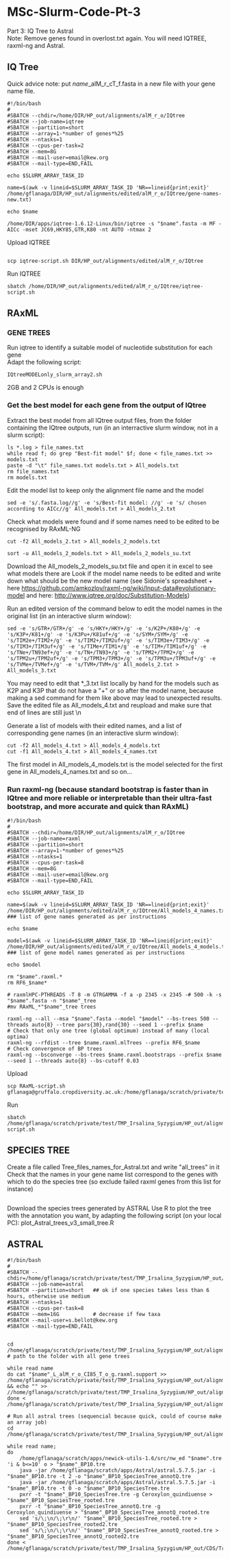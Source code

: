 # MSc-Slurm-Code-Pt-3
Part 3: IQ Tree to Astral   
Note: Remove genes found in overlost.txt again. 
You will need IQTREE, raxml-ng and Astral.

## IQ Tree
Quick advice note: put *name*_alM_r_cT_f.fasta in a new file with your gene name file.

```
#!/bin/bash
#
#SBATCH --chdir=/home/DIR/HP_out/alignments/alM_r_o/IQtree
#SBATCH --job-name=iqtree
#SBATCH --partition=short       
#SBATCH --array=1-*number of genes*%25
#SBATCH --ntasks=1
#SBATCH --cpus-per-task=2
#SBATCH --mem=8G
#SBATCH --mail-user=email@kew.org
#SBATCH --mail-type=END,FAIL

echo $SLURM_ARRAY_TASK_ID

name=$(awk -v lineid=$SLURM_ARRAY_TASK_ID 'NR==lineid{print;exit}' /home/gflanaga/DIR/HP_out/alignments/edited/alM_r_o/IQtree/gene-names-new.txt)

echo $name

/home/DIR/apps/iqtree-1.6.12-Linux/bin/iqtree -s "$name".fasta -m MF -AICc -mset JC69,HKY85,GTR,K80 -nt AUTO -ntmax 2
```

Upload IQTREE
```

scp iqtree-script.sh DIR/HP_out/alignments/edited/alM_r_o/IQtree
```

Run IQTREE
```
sbatch /home/DIR/HP_out/alignments/edited/alM_r_o/IQtree/iqtree-script.sh
```

## RAxML
### GENE TREES

Run iqtree to identify a suitable model of nucleotide substitution for each gene  
Adapt the following script:
```
IQtreeMODELonly_slurm_array2.sh
```
2GB and 2 CPUs is enough

### Get the best model for each gene from the output of IQtree
Extract the best model from all IQtree output files, from the folder containing the IQtree outputs, run (in an interractive slurm window, not in a slurm script):
```
ls *.log > file_names.txt
while read f; do grep "Best-fit model" $f; done < file_names.txt >> models.txt
paste -d "\t" file_names.txt models.txt > All_models.txt
rm file_names.txt
rm models.txt
```
Edit the model list to keep only the alignment file name and the model
```
sed -e 's/.fasta.log//g' -e 's/Best-fit model: //g' -e 's/ chosen according to AICc//g' All_models.txt > All_models_2.txt
```

Check what models were found and if some names need to be edited to be recognised by RAxML-NG
```
cut -f2 All_models_2.txt > All_models_2_models.txt
```
```
sort -u All_models_2_models.txt > All_models_2_models_su.txt
```
Download the All_models_2_models_su.txt file and open it in excel to see what models there are
Look if the model name needs to be edited and write down what should be the new model name  (see Sidonie's spreadsheet + here https://github.com/amkozlov/raxml-ng/wiki/Input-data#evolutionary-model and here: http://www.iqtree.org/doc/Substitution-Models)

Run an edited version of the command below to edit the model names in the original list (in an interactive slurm window):
```
sed -e 's/GTR+/GTR+/g' -e 's/HKY+/HKY+/g' -e 's/K2P+/K80+/g' -e 's/K3P+/K81+/g' -e 's/K3Pu+/K81uf+/g' -e 's/SYM+/SYM+/g' -e 's/TIM2e+/TIM2+/g' -e 's/TIM2+/TIM2uf+/g' -e 's/TIM3e+/TIM3+/g' -e 's/TIM3+/TIM3uf+/g' -e 's/TIMe+/TIM1+/g' -e 's/TIM+/TIM1uf+/g' -e 's/TNe+/TN93ef+/g' -e 's/TN+/TN93+/g' -e 's/TPM2+/TPM2+/g' -e 's/TPM2u+/TPM2uf+/g' -e 's/TPM3+/TPM3+/g' -e 's/TPM3u+/TPM3uf+/g' -e 's/TVMe+/TVMef+/g' -e 's/TVM+/TVM+/g' All_models_2.txt > All_models_3.txt
```

You may need to edit that *_3.txt list locally by hand for the models such as K2P and K3P that do not have a "+" or so after the model name, because making a sed command for them like above may lead to unexpected results. Save the edited file as All_models_4.txt and reupload and make sure that end of lines are still just \n


Generate a list of models with their edited names, and a list of corresponding gene names (in an interactive slurm window):
```
cut -f2 All_models_4.txt > All_models_4_models.txt
cut -f1 All_models_4.txt > All_models_4_names.txt
```
The first model in All_models_4_models.txt is the model selected for the first gene in All_models_4_names.txt and so on...

### Run raxml-ng (because standard bootstrap is faster than in IQtree and more reliable or interpretable than their ultra-fast bootstrap, and more accurate and quick than RAxML)

```
#!/bin/bash
#
#SBATCH --chdir=/home/DIR/HP_out/alignments/alM_r_o/IQtree
#SBATCH --job-name=raxml
#SBATCH --partition=short
#SBATCH --array=1-*number of genes*%25
#SBATCH --ntasks=1
#SBATCH --cpus-per-task=8
#SBATCH --mem=8G
#SBATCH --mail-user=email@kew.org
#SBATCH --mail-type=END,FAIL

echo $SLURM_ARRAY_TASK_ID

name=$(awk -v lineid=$SLURM_ARRAY_TASK_ID 'NR==lineid{print;exit}' /home/DIR/HP_out/alignments/edited/alM_r_o/IQtree/All_models_4_names.txt)   ### list of gene names generated as per instructions

echo $name

model=$(awk -v lineid=$SLURM_ARRAY_TASK_ID 'NR==lineid{print;exit}' /home/DIR/HP_out/alignments/edited/alM_r_o/IQtree/All_models_4_models.txt)   ### list of gene model names generated as per instructions

echo $model

rm "$name".raxml.*
rm RF6_$name*

# raxmlHPC-PTHREADS -T 8 -m GTRGAMMA -f a -p 2345 -x 2345 -# 500 -k -s "$name".fasta -n "$name"_tree
#mv RAxML_*"$name"_tree trees

raxml-ng --all --msa "$name".fasta --model "$model" --bs-trees 500 --threads auto{8} --tree pars{30},rand{30} --seed 1 --prefix $name
# Check that only one tree (global optimum) instead of many (local optima)
raxml-ng --rfdist --tree $name.raxml.mlTrees --prefix RF6_$name
# Check convergence of BP trees
raxml-ng --bsconverge --bs-trees $name.raxml.bootstraps --prefix $name --seed 1 --threads auto{8} --bs-cutoff 0.03

```
Upload
```
scp RAxML-script.sh gflanaga@gruffalo.cropdiversity.ac.uk:/home/gflanaga/scratch/private/test/TMP_Irsalina_Syzygium/HP_out/alignments/edited/alM_r_o/IQtree
```

Run
```
sbatch /home/gflanaga/scratch/private/test/TMP_Irsalina_Syzygium/HP_out/alignments/edited/alM_r_o/IQtree/RAxML-script.sh
```

## SPECIES TREE

Create a file called Tree_files_names_for_Astral.txt and write "all_trees" in it
Check that the names in your gene name list correspond to the genes with which to do the species tree (so exclude failed raxml genes from this list for instance)

```

```

Download the species trees generated by ASTRAL
Use R to plot the tree with the annotation you want, by adapting the following script (on your local PC):
plot_Astral_trees_v3_small_tree.R

## ASTRAL
```
#!/bin/bash
#
#SBATCH --chdir=/home/gflanaga/scratch/private/test/TMP_Irsalina_Syzygium/HP_out/CDS
#SBATCH --job-name=astral
#SBATCH --partition=short	## ok if one species takes less than 6 hours, otherwise use medium
#SBATCH --ntasks=1
#SBATCH --cpus-per-task=8
#SBATCH --mem=16G           # decrease if few taxa
#SBATCH --mail-user=s.bellot@kew.org
#SBATCH --mail-type=END,FAIL


cd /home/gflanaga/scratch/private/test/TMP_Irsalina_Syzygium/HP_out/alignments/edited/alM_r_o/IQtree              # path to the folder with all gene trees

while read name
do cat "$name"_L_alM_r_o_CI85_T_o_g.raxml.support >> /home/gflanaga/scratch/private/test/TMP_Irsalina_Syzygium/HP_out/alignments/edited/alM_r_o/IQtree/CDS_L_alM_r_o_CI85_T_o_g_c0all_trees.tre && echo "" >> //home/gflanaga/scratch/private/test/TMP_Irsalina_Syzygium/HP_out/alignments/edited/alM_r_o/IQtree/CDS_L_alM_r_o_CI85_T_o_g_c0all_trees.tre
done < /home/gflanaga/scratch/private/test/TMP_Irsalina_Syzygium/HP_out/alignments/edited/alM_r_o/IQtree/L_o_CI85_c0all_names.txt

# Run all astral trees (sequencial because quick, could of course make an array job)
cd /home/gflanaga/scratch/private/test/TMP_Irsalina_Syzygium/HP_out/alignments/edited/alM_r_o/IQtree/

while read name;
do	
	/home/gflanaga/scratch/apps/newick-utils-1.6/src/nw_ed "$name".tre 'i & b<=10' o > "$name"_BP10.tre
	java -jar /home/gflanaga/scratch/apps/Astral/astral.5.7.5.jar -i "$name"_BP10.tre -t 2 -o "$name"_BP10_SpeciesTree_annotQ.tre
	java -jar /home/gflanaga/scratch/apps/Astral/astral.5.7.5.jar -i "$name"_BP10.tre -t 0 -o "$name"_BP10_SpeciesTree.tre
	pxrr -t "$name"_BP10_SpeciesTree.tre -g Ceroxylon_quindiuense > "$name"_BP10_SpeciesTree_rooted.tre
	pxrr -t "$name"_BP10_SpeciesTree_annotQ.tre -g Ceroxylon_quindiuense > "$name"_BP10_SpeciesTree_annotQ_rooted.tre
	sed 's/\;\n/\;\r\n/' "$name"_BP10_SpeciesTree_rooted.tre > "$name"_BP10_SpeciesTree_rooted2.tre
	sed 's/\;\n/\;\r\n/' "$name"_BP10_SpeciesTree_annotQ_rooted.tre > "$name"_BP10_SpeciesTree_annotQ_rooted2.tre
done < /home/gflanaga/scratch/private/test/TMP_Irsalina_Syzygium/HP_out/CDS/Tree_files_names_for_Astral_o.txt
```














